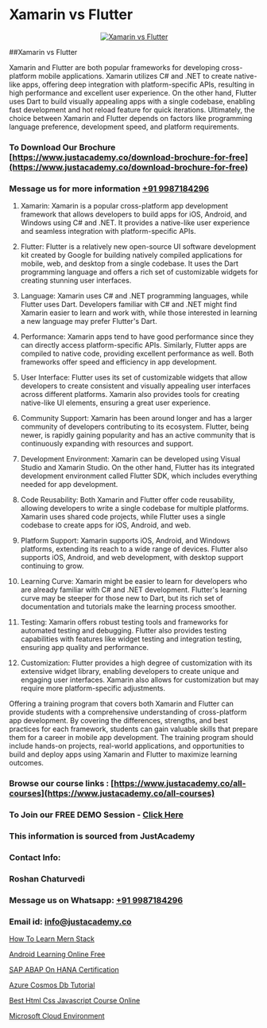 # Xamarin vs Flutter

<p align="center">
  <a href="https://justacademy.co/course-detail/flutter-training">
    <img src="https://justacademy.co/storage2/course_image/1676635965_course_image.webp" alt="Xamarin vs Flutter">
  </a>
</p>
##Xamarin vs Flutter

Xamarin and Flutter are both popular frameworks for developing cross-platform mobile applications. Xamarin utilizes C# and .NET to create native-like apps, offering deep integration with platform-specific APIs, resulting in high performance and excellent user experience. On the other hand, Flutter uses Dart to build visually appealing apps with a single codebase, enabling fast development and hot reload feature for quick iterations. Ultimately, the choice between Xamarin and Flutter depends on factors like programming language preference, development speed, and platform requirements.
### To Download Our Brochure [https://www.justacademy.co/download-brochure-for-free](https://www.justacademy.co/download-brochure-for-free)
### Message us for more information [+91 9987184296](https://api.whatsapp.com/send?phone=919987184296)
1) Xamarin: Xamarin is a popular cross-platform app development framework that allows developers to build apps for iOS, Android, and Windows using C# and .NET. It provides a native-like user experience and seamless integration with platform-specific APIs.

2) Flutter: Flutter is a relatively new open-source UI software development kit created by Google for building natively compiled applications for mobile, web, and desktop from a single codebase. It uses the Dart programming language and offers a rich set of customizable widgets for creating stunning user interfaces.

3) Language: Xamarin uses C# and .NET programming languages, while Flutter uses Dart. Developers familiar with C# and .NET might find Xamarin easier to learn and work with, while those interested in learning a new language may prefer Flutter's Dart.

4) Performance: Xamarin apps tend to have good performance since they can directly access platform-specific APIs. Similarly, Flutter apps are compiled to native code, providing excellent performance as well. Both frameworks offer speed and efficiency in app development.

5) User Interface: Flutter uses its set of customizable widgets that allow developers to create consistent and visually appealing user interfaces across different platforms. Xamarin also provides tools for creating native-like UI elements, ensuring a great user experience.

6) Community Support: Xamarin has been around longer and has a larger community of developers contributing to its ecosystem. Flutter, being newer, is rapidly gaining popularity and has an active community that is continuously expanding with resources and support.

7) Development Environment: Xamarin can be developed using Visual Studio and Xamarin Studio. On the other hand, Flutter has its integrated development environment called Flutter SDK, which includes everything needed for app development.

8) Code Reusability: Both Xamarin and Flutter offer code reusability, allowing developers to write a single codebase for multiple platforms. Xamarin uses shared code projects, while Flutter uses a single codebase to create apps for iOS, Android, and web.

9) Platform Support: Xamarin supports iOS, Android, and Windows platforms, extending its reach to a wide range of devices. Flutter also supports iOS, Android, and web development, with desktop support continuing to grow.

10) Learning Curve: Xamarin might be easier to learn for developers who are already familiar with C# and .NET development. Flutter's learning curve may be steeper for those new to Dart, but its rich set of documentation and tutorials make the learning process smoother.

11) Testing: Xamarin offers robust testing tools and frameworks for automated testing and debugging. Flutter also provides testing capabilities with features like widget testing and integration testing, ensuring app quality and performance.

12) Customization: Flutter provides a high degree of customization with its extensive widget library, enabling developers to create unique and engaging user interfaces. Xamarin also allows for customization but may require more platform-specific adjustments.

Offering a training program that covers both Xamarin and Flutter can provide students with a comprehensive understanding of cross-platform app development. By covering the differences, strengths, and best practices for each framework, students can gain valuable skills that prepare them for a career in mobile app development. The training program should include hands-on projects, real-world applications, and opportunities to build and deploy apps using Xamarin and Flutter to maximize learning outcomes.

### Browse our course links : [https://www.justacademy.co/all-courses](https://www.justacademy.co/all-courses) 
### To Join our FREE DEMO Session - [Click Here](https://www.justacademy.co/register-for-course-demo)


### This information is sourced from JustAcademy
### Contact Info:
### Roshan Chaturvedi
### Message us on Whatsapp: [+91 9987184296](https://api.whatsapp.com/send?phone=919987184296)
### Email id: [info@justacademy.co](mailto:info@justacademy.co)
                
[How To Learn Mern Stack](https://www.linkedin.com/pulse/how-learn-mern-stack-justacademy-boston-d3lkc/)

[Android Learning Online Free](https://www.linkedin.com/pulse/android-learning-online-free-software-training-mountain-view-gaibc/)

[SAP ABAP On HANA Certification](https://medium.com/@surajvaishnav5015/sap-abap-on-hana-certification-89f5d0a781bb)

[Azure Cosmos Db Tutorial](https://medium.com/@ranepooja/049b6161c437)

[Best Html Css Javascript Course Online](https://justacademyin.github.io/justacademy/best-html-css-javascript-course-online)

[Microsoft Cloud Environment](https://justacademyin.github.io/justacademy/microsoft-cloud-environment)

